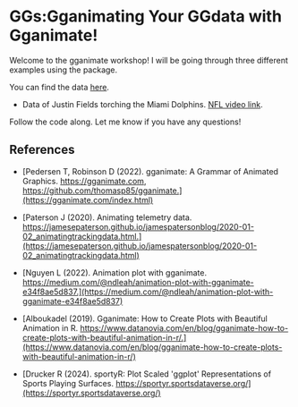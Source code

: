 # GGs:Gganimating Your GGdata with Gganimate!
Welcome to the gganimate workshop! I will be going through three different examples using the package.

You can find the data [here](/data/).

- Data of Justin Fields torching the Miami Dolphins. [NFL video link](https://youtu.be/LjXYo-_XMl0?t=269).

Follow the code along. Let me know if you have any questions!

## References

- [Pedersen T, Robinson D (2022). gganimate: A Grammar of Animated Graphics. https://gganimate.com, https://github.com/thomasp85/gganimate.](https://gganimate.com/index.html)

- [Paterson J (2020). Animating telemetry data. https://jamesepaterson.github.io/jamespatersonblog/2020-01-02_animatingtrackingdata.html.](https://jamesepaterson.github.io/jamespatersonblog/2020-01-02_animatingtrackingdata.html)

- [Nguyen L (2022). Animation plot with gganimate. https://medium.com/@ndleah/animation-plot-with-gganimate-e34f8ae5d837.](https://medium.com/@ndleah/animation-plot-with-gganimate-e34f8ae5d837)

- [Alboukadel (2019). Gganimate: How to Create Plots with Beautiful Animation in R. https://www.datanovia.com/en/blog/gganimate-how-to-create-plots-with-beautiful-animation-in-r/.](https://www.datanovia.com/en/blog/gganimate-how-to-create-plots-with-beautiful-animation-in-r/)

- [Drucker R (2024). sportyR: Plot Scaled 'ggplot' Representations of Sports Playing Surfaces. https://sportyr.sportsdataverse.org/](https://sportyr.sportsdataverse.org/)
